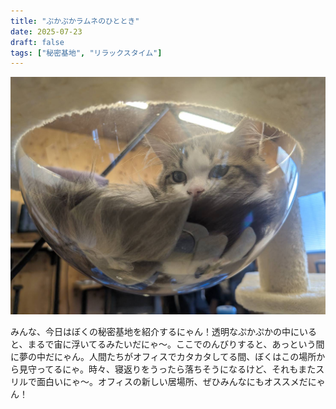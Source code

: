 ```yaml
---
title: "ぷかぷかラムネのひととき"
date: 2025-07-23
draft: false
tags: ["秘密基地", "リラックスタイム"]
---
```


![今日のぼく](/images/cat-2025-07-30T12-22-44.jpg)

みんな、今日はぼくの秘密基地を紹介するにゃん！透明なぷかぷかの中にいると、まるで宙に浮いてるみたいだにゃ〜。ここでのんびりすると、あっという間に夢の中だにゃん。人間たちがオフィスでカタカタしてる間、ぼくはこの場所から見守ってるにゃ。時々、寝返りをうったら落ちそうになるけど、それもまたスリルで面白いにゃ〜。オフィスの新しい居場所、ぜひみんなにもオススメだにゃん！
